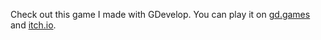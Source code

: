Check out this game I made with GDevelop. You can play it on [gd.games](https://gd.games/marioexplo/for-the-kingdom-marioexplo) and [itch.io](https://marioexplo.itch.io/for-the-kingdom-marioexplo).

